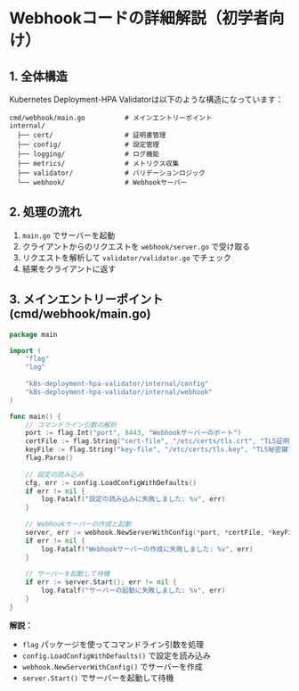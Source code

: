 # Webhookコードの詳細解説（初学者向け）

## 1. 全体構造

Kubernetes Deployment-HPA Validatorは以下のような構造になっています：

```
cmd/webhook/main.go          # メインエントリーポイント
internal/
  ├── cert/                  # 証明書管理
  ├── config/                # 設定管理
  ├── logging/               # ログ機能
  ├── metrics/               # メトリクス収集
  ├── validator/             # バリデーションロジック
  └── webhook/               # Webhookサーバー
```

## 2. 処理の流れ

1. `main.go` でサーバーを起動
2. クライアントからのリクエストを `webhook/server.go` で受け取る
3. リクエストを解析して `validator/validator.go` でチェック
4. 結果をクライアントに返す

## 3. メインエントリーポイント (cmd/webhook/main.go)

```go
package main

import (
    "flag"
    "log"
    
    "k8s-deployment-hpa-validator/internal/config"
    "k8s-deployment-hpa-validator/internal/webhook"
)

func main() {
    // コマンドライン引数の解析
    port := flag.Int("port", 8443, "Webhookサーバーのポート")
    certFile := flag.String("cert-file", "/etc/certs/tls.crt", "TLS証明書ファイル")
    keyFile := flag.String("key-file", "/etc/certs/tls.key", "TLS秘密鍵ファイル")
    flag.Parse()
    
    // 設定の読み込み
    cfg, err := config.LoadConfigWithDefaults()
    if err != nil {
        log.Fatalf("設定の読み込みに失敗しました: %v", err)
    }
    
    // Webhookサーバーの作成と起動
    server, err := webhook.NewServerWithConfig(*port, *certFile, *keyFile, "", cfg)
    if err != nil {
        log.Fatalf("Webhookサーバーの作成に失敗しました: %v", err)
    }
    
    // サーバーを起動して待機
    if err := server.Start(); err != nil {
        log.Fatalf("サーバーの起動に失敗しました: %v", err)
    }
}
```

**解説：**
- `flag` パッケージを使ってコマンドライン引数を処理
- `config.LoadConfigWithDefaults()` で設定を読み込み
- `webhook.NewServerWithConfig()` でサーバーを作成
- `server.Start()` でサーバーを起動して待機